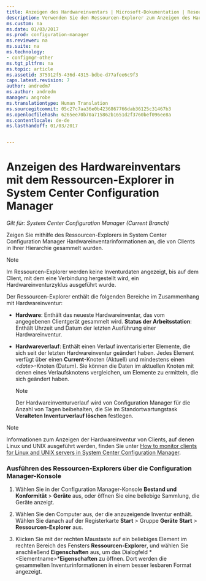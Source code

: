 ```yaml
---
title: Anzeigen des Hardwareinventars | Microsoft-Dokumentation | Resource Explorer
description: Verwenden Sie den Ressourcen-Explorer zum Anzeigen des Hardwareinventars in System Center Configuration Manager.
ms.custom: na
ms.date: 01/03/2017
ms.prod: configuration-manager
ms.reviewer: na
ms.suite: na
ms.technology:
- configmgr-other
ms.tgt_pltfrm: na
ms.topic: article
ms.assetid: 375912f5-436d-4315-bdbe-d77afee6c9f3
caps.latest.revision: 7
author: andredm7
ms.author: andredm
manager: angrobe
ms.translationtype: Human Translation
ms.sourcegitcommit: 05c27c7aa36e0b4236867766dab36125c31467b3
ms.openlocfilehash: 6265ee70b70a715862b1651d2f3760bef096ee8a
ms.contentlocale: de-de
ms.lasthandoff: 01/03/2017


---
```

# <a name="how-to-use-resource-explorer-to-view-hardware-inventory-in-system-center-configuration-manager"></a>Anzeigen des Hardwareinventars mit dem Ressourcen-Explorer in System Center Configuration Manager

*Gilt für: System Center Configuration Manager (Current Branch)*

Zeigen Sie mithilfe des Ressourcen-Explorers in System Center Configuration Manager Hardwareinventarinformationen an, die von Clients in Ihrer Hierarchie gesammelt wurden.  

> [!NOTE]  
>  Im Ressourcen-Explorer werden keine Inventurdaten angezeigt, bis auf dem Client, mit dem eine Verbindung hergestellt wird, ein Hardwareinventurzyklus ausgeführt wurde.  

 Der Ressourcen-Explorer enthält die folgenden Bereiche im Zusammenhang mit Hardwareinventur:  

-   **Hardware**: Enthält das neueste Hardwareinventar, das vom angegebenen Clientgerät gesammelt wird.  **Status der Arbeitsstation**: Enthält Uhrzeit und Datum der letzten Ausführung einer Hardwareinventur.  

-   **Hardwareverlauf**: Enthält einen Verlauf inventarisierter Elemente, die sich seit der letzten Hardwareinventur geändert haben. Jedes Element verfügt über einen **Current**-Knoten (Aktuell) und mindestens einen *<date\>*-Knoten (Datum). Sie können die Daten im aktuellen Knoten mit denen eines Verlaufsknotens vergleichen, um Elemente zu ermitteln, die sich geändert haben.  

    > [!NOTE]  
    >  Der Hardwareinventurverlauf wird von Configuration Manager für die Anzahl von Tagen beibehalten, die Sie im Standortwartungstask **Veralteten Inventurverlauf löschen** festlegen.  

> [!NOTE]  
>  Informationen zum Anzeigen der Hardwareinventur von Clients, auf denen Linux und UNIX ausgeführt werden, finden Sie unter [How to monitor clients for Linux and UNIX servers in System Center Configuration Manager](../../../../core/clients/manage/monitor-clients-for-linux-and-unix-servers.md).  

### <a name="how-to-run-resource-explorer-from-the-configuration-manager-console"></a>Ausführen des Ressourcen-Explorers über die Configuration Manager-Konsole  

1.  Wählen Sie in der Configuration Manager-Konsole **Bestand und Konformität** > **Geräte** aus, oder öffnen Sie eine beliebige Sammlung, die Geräte anzeigt.  

3.  Wählen Sie den Computer aus, der die anzuzeigende Inventur enthält. Wählen Sie danach auf der Registerkarte **Start** > Gruppe **Geräte** **Start** >  **Ressourcen-Explorer** aus.   

4.  Klicken Sie mit der rechten Maustaste auf ein beliebiges Element im rechten Bereich des Fensters **Ressourcen-Explorer**, und wählen Sie anschließend **Eigenschaften** aus, um das Dialogfeld *<Elementname\>***Eigenschaften** zu öffnen. Dort werden die gesammelten Inventurinformationen in einem besser lesbaren Format angezeigt.  


